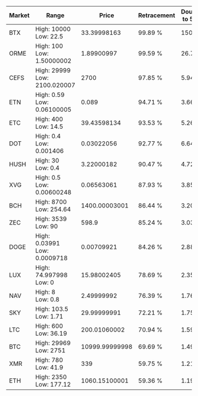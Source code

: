| Market | Range | Price| Retracement | Doubles to 50% |
| --- | --- | --- | --- | --- |
| BTX | High: 10000<br />Low: 22.5 | 33.39998163 | 99.89 % | 150.04 |
| ORME | High: 100<br />Low: 1.50000002 | 1.89900997 | 99.59 % | 26.72 |
| CEFS | High: 29999<br />Low: 2100.020007 | 2700 | 97.85 % | 5.94 |
| ETN | High: 0.59<br />Low: 0.06100005 | 0.089 | 94.71 % | 3.66 |
| ETC | High: 400<br />Low: 14.5 | 39.43598134 | 93.53 % | 5.26 |
| DOT | High: 0.4<br />Low: 0.001406 | 0.03022056 | 92.77 % | 6.64 |
| HUSH | High: 30<br />Low: 0.4 | 3.22000182 | 90.47 % | 4.72 |
| XVG | High: 0.5<br />Low: 0.00600248 | 0.06563061 | 87.93 % | 3.85 |
| BCH | High: 8700<br />Low: 254.64 | 1400.00003001 | 86.44 % | 3.20 |
| ZEC | High: 3539<br />Low: 90 | 598.9 | 85.24 % | 3.03 |
| DOGE | High: 0.03991<br />Low: 0.0009718 | 0.00709921 | 84.26 % | 2.88 |
| LUX | High: 74.997998<br />Low: 0 | 15.98002405 | 78.69 % | 2.35 |
| NAV | High: 8<br />Low: 0.8 | 2.49999992 | 76.39 % | 1.76 |
| SKY | High: 103.5<br />Low: 1.71 | 29.99999991 | 72.21 % | 1.75 |
| LTC | High: 600<br />Low: 36.19 | 200.01060002 | 70.94 % | 1.59 |
| BTC | High: 29969<br />Low: 2751 | 10999.99999998 | 69.69 % | 1.49 |
| XMR | High: 780<br />Low: 41.9 | 339 | 59.75 % | 1.21 |
| ETH | High: 2350<br />Low: 177.12 | 1060.15100001 | 59.36 % | 1.19 |
